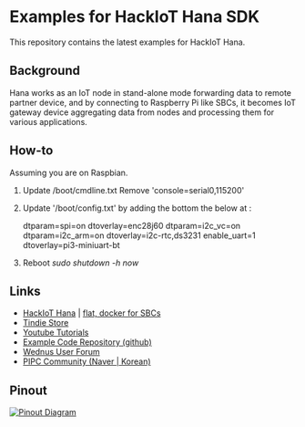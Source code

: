 Examples for HackIoT Hana SDK
=============================
This repository contains the latest examples for HackIoT Hana.

Background
----------
Hana works as an IoT node in stand-alone mode forwarding data to remote partner device, and by connecting to Raspberry Pi like SBCs, it becomes IoT gateway device aggregating data from nodes and processing them for various applications.

How-to
------
Assuming you are on Raspbian.

1. Update /boot/cmdline.txt
    Remove 'console=serial0,115200'

2. Update '/boot/config.txt' by adding the bottom the below at :

    dtparam=spi=on
    dtoverlay=enc28j60
    dtparam=i2c_vc=on
    dtparam=i2c_arm=on
    dtoverlay=i2c-rtc,ds3231
    enable_uart=1
    dtoverlay=pi3-miniuart-bt

3. Reboot
	*sudo shutdown -h now*

Links
---------
- [HackIoT Hana](http://flat.wednus.com/built-for-flat) | [flat, docker for SBCs](http://flat.wednus.com)
- [Tindie Store](https://www.tindie.com/products/sundew/hackiot-hana/)
- [Youtube Tutorials](https://www.youtube.com/playlist?list=PLZUCEVEg3M0zYlqqQph_oWH438ZeypqRk)
- [Example Code Repository (github)](https://github.com/wednus/hana)
- [Wednus User Forum](https://groups.google.com/d/forum/goflat)
- [PIPC Community (Naver | Korean)](http://cafe.naver.com/pipc)



Pinout
------
[![Pinout Diagram](http://flat.wednus.com/_/rsrc/1549090245745/built-for-flat/hana/HackIoT%20Hana%20-%20Pinout%20Diagram.png)](http://flat.wednus.com/built-for-flat/hana)
